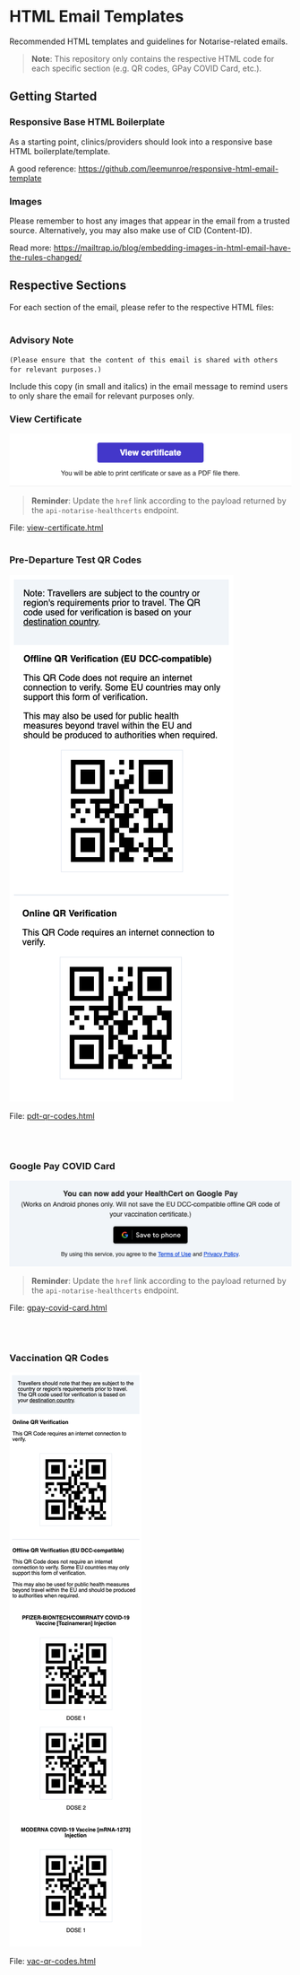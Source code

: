 # HTML Email Templates

Recommended HTML templates and guidelines for Notarise-related emails.

> **Note**: This repository only contains the respective HTML code for each specific section (e.g. QR codes, GPay COVID Card, etc.).

## Getting Started

### Responsive Base HTML Boilerplate

As a starting point, clinics/providers should look into a responsive base HTML boilerplate/template.

A good reference: <https://github.com/leemunroe/responsive-html-email-template>

### Images

Please remember to host any images that appear in the email from a trusted source. Alternatively, you may also make use of CID (Content-ID).

Read more: <https://mailtrap.io/blog/embedding-images-in-html-email-have-the-rules-changed/>

## Respective Sections

For each section of the email, please refer to the respective HTML files:
<br/><br/>

### Advisory Note

`(Please ensure that the content of this email is shared with others for relevant purposes.)`

Include this copy (in small and italics) in the email message to remind users to only share the email for relevant purposes only. 

### View Certificate

![View Certificate](/screenshots/view-certificate.png)

> **Reminder**: Update the `href` link according to the payload returned by the `api-notarise-healthcerts` endpoint.

File: [view-certificate.html](view-certificate.html)
<br/><br/>

### Pre-Departure Test QR Codes

 ![PDT QR Codes (Mobile)](/screenshots/pdt-qr-codes-mobile.png) 


File: [pdt-qr-codes.html](pdt-qr-codes.html)

<br/><br/>

### Google Pay COVID Card

![Google Pay COVID Card](/screenshots/gpay-covid-card.png)

> **Reminder**: Update the `href` link according to the payload returned by the `api-notarise-healthcerts` endpoint.

File: [gpay-covid-card.html](gpay-covid-card.html)

<br/><br/>

### Vaccination QR Codes

![VAC QR Codes (Mobile)](/screenshots/vac-qr-codes-mobile.png) 


File: [vac-qr-codes.html](vac-qr-codes.html)
